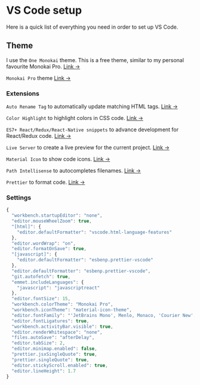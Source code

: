 # VS Code setup

Here is a quick list of everything you need in order to set up VS Code.

## Theme

I use the `One Monokai` theme. This is a free theme, similar to my personal favourite Monokai Pro. [Link &rarr;](https://marketplace.visualstudio.com/items?itemName=azemoh.one-monokai)

`Monokai Pro` theme [Link &rarr;](https://marketplace.visualstudio.com/items?itemName=monokai.theme-monokai-pro-vscode)

### Extensions

`Auto Rename Tag` to automatically update matching HTML tags. [Link &rarr;](https://marketplace.visualstudio.com/items?itemName=formulahendry.auto-rename-tag)

`Color Highlight` to highlight colors in CSS code. [Link &rarr;](https://marketplace.visualstudio.com/items?itemName=naumovs.color-highlight)

`ES7+ React/Redux/React-Native snippets` to advance development for React/Redux code. [Link &rarr;](https://marketplace.visualstudio.com/items?itemName=dsznajder.es7-react-js-snippets)

`Live Server` to create a live preview for the current project. [Link &rarr;](https://marketplace.visualstudio.com/items?itemName=ritwickdey.LiveServer)

`Material Icon` to show code icons. [Link &rarr;](https://marketplace.visualstudio.com/items?itemName=PKief.material-icon-theme)

`Path Intellisense` to autocompletes filenames. [Link &rarr;](https://marketplace.visualstudio.com/items?itemName=christian-kohler.path-intellisense)

`Prettier` to format code. [Link &rarr;](https://marketplace.visualstudio.com/items?itemName=esbenp.prettier-vscode)

### Settings

```javascript
{
  "workbench.startupEditor": "none",
  "editor.mouseWheelZoom": true,
  "[html]": {
    "editor.defaultFormatter": "vscode.html-language-features"
  },
  "editor.wordWrap": "on",
  "editor.formatOnSave": true,
  "[javascript]": {
    "editor.defaultFormatter": "esbenp.prettier-vscode"
  },
  "editor.defaultFormatter": "esbenp.prettier-vscode",
  "git.autofetch": true,
  "emmet.includeLanguages": {
    "javascript": "javascriptreact"
  },
  "editor.fontSize": 15,
  "workbench.colorTheme": "Monokai Pro",
  "workbench.iconTheme": "material-icon-theme",
  "editor.fontFamily": "'JetBrains Mono', Menlo, Monaco, 'Courier New', monospace",
  "editor.fontLigatures": true,
  "workbench.activityBar.visible": true,
  "editor.renderWhitespace": "none",
  "files.autoSave": "afterDelay",
  "editor.tabSize": 2,
  "editor.minimap.enabled": false,
  "prettier.jsxSingleQuote": true,
  "prettier.singleQuote": true,
  "editor.stickyScroll.enabled": true,
  "editor.lineHeight": 1.7
}
```
